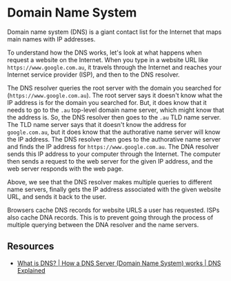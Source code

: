 # Domain Name System

Domain name system (DNS) is a giant contact list for the Internet that maps main names with IP addresses.

To understand how the DNS works, let's look at what happens when request a website on the Internet. When you type in a website URL like `https://www.google.com.au`, it travels through the Internet and reaches your Internet service provider (ISP), and then to the DNS resolver.

The DNS resolver queries the root server with the domain you searched for (`https://www.google.com.au`). The root server says it doesn't know what the IP address is for the domain you searched for. But, it does know that it needs to go to the `.au` top-level domain name server, which might know that the address is. So, the DNS resolver then goes to the `.au` TLD name server. The TLD name server says that it doesn't know the address for `google.com.au`, but it does know that the authorative name server will know the IP address. The DNS resolver then goes to the authorative name server and finds the IP address for `https://www.google.com.au`. The DNA resolver sends this IP address to your computer through the Internet. The computer then sends a request to the web server for the given IP address, and the web server responds with the web page.

Above, we see that the DNS resolver makes multiple queries to different name servers, finally gets the IP address associated with the given website URL, and sends it back to the user.

Browsers cache DNS records for website URLS a user has requested. ISPs also cache DNA records. This is to prevent going through the process of multiple querying between the DNA resolver and the name servers.

## Resources

- [What is DNS? | How a DNS Server (Domain Name System) works | DNS Explained](https://www.youtube.com/watch?v=g6R9gRWIIK8)
